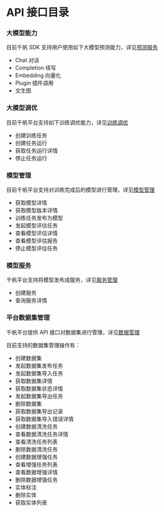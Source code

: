 # API 接口目录

### 大模型能力

目前千帆 SDK 支持用户使用如下大模型预测能力，详见[预测服务](./inference.md)

+ Chat 对话
+ Completion 续写
+ Embedding 向量化
+ Plugin 插件调用
+ 文生图

### 大模型调优

目前千帆平台支持如下训练调优能力，详见[训练调优](./train.md)
- 创建训练任务
- 创建任务运行
- 获取任务运行详情
- 停止任务运行

### 模型管理

目前千帆平台支持对训练完成后的模型进行管理，详见[模型管理](./model_management.md)

- 获取模型详情
- 获取模型版本详情
- 训练任务发布为模型
- 发起模型评估任务
- 查看模型评估详情
- 查看模型评估报告
- 停止模型评估任务

### 模型服务

千帆平台支持将模型发布成服务，详见[服务管理](./service.md)

- 创建服务
- 查询服务详情

### 平台数据集管理

千帆平台提供 API 接口对数据集进行管理，详见[数据管理](./data.md)

目前支持的数据集管理操作有：
- 创建数据集
- 发起数据集发布任务
- 发起数据集导入任务
- 获取数据集详情
- 获取数据集状态详情
- 发起数据集导出任务
- 删除数据集
- 获取数据集导出记录
- 获取数据集导入错误详情
- 创建数据清洗任务
- 查看数据清洗任务详情
- 查看清洗任务列表
- 删除数据清洗任务
- 创建数据增强任务
- 查看增强任务列表
- 查看数据增强详情
- 删除数据增强任务
- 实体标注
- 删除实体
- 获取实体列表

